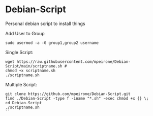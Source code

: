 # Debian-Script
Personal debian script to install things

Add User to Group
```
sudo usermod -a -G group1,group2 username
```

Single Script:
```
wget https://raw.githubusercontent.com/mpeirone/Debian-Script/main/scriptname.sh #
chmod +x scriptname.sh
./scriptname.sh
```

Multiple Script:
```
git clone https://github.com/mpeirone/Debian-Script.git
find ./Debian-Script -type f -iname "*.sh" -exec chmod +x {} \;
cd Debian-Script
./scriptname.sh
``
